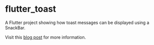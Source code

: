 # flutter_toast

A Flutter project showing how toast messages can be displayed using a SnackBar.

Visit this [blog post](https://codingwithjoe.com/flutter-toast-message) for more information.
